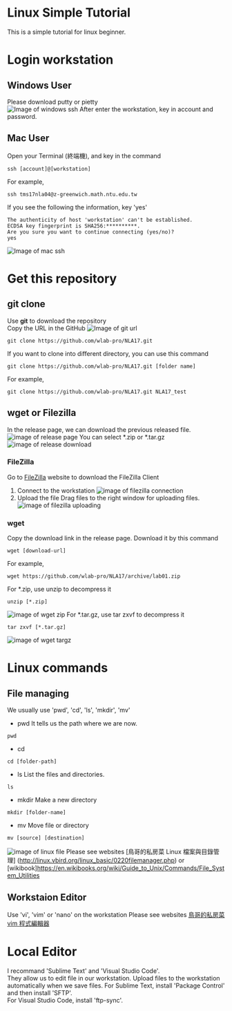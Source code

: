 # Linux Simple Tutorial
This is a simple tutorial for linux beginner.

# Login workstation
## Windows User
Please download putty or pietty  
![Image of windows ssh](images/ssh_image_windows.jpg)
After enter the workstation, key in account and password.
## Mac User
Open your Terminal (終端機), and key in the command
```
ssh [account]@[workstation]
```
For example,
```
ssh tms17nla04@z-greenwich.math.ntu.edu.tw
```
If you see the following the information, key 'yes'
```
The authenticity of host 'workstation' can't be established.
ECDSA key fingerprint is SHA256:**********.
Are you sure you want to continue connecting (yes/no)?
yes
```
![Image of mac ssh](images/ssh_image_mac.jpg)
# Get this repository
## git clone
Use __git__ to download the repository  
Copy the URL in the GitHub
![Image of git url](images/git_url.jpg)
```
git clone https://github.com/wlab-pro/NLA17.git
```
If you want to clone into different directory, you can use this command
```
git clone https://github.com/wlab-pro/NLA17.git [folder name]
```
For example,
```
git clone https://github.com/wlab-pro/NLA17.git NLA17_test
```
## wget or Filezilla
In the release page, we can download the previous released file.
![image of release page](images/git_release.jpg)
You can select *.zip or *.tar.gz
![image of release download](images/git_release_page.jpg)
### FileZilla
Go to [FileZilla](https://filezilla-project.org) website to download the FileZilla Client
1. Connect to the workstation
![image of filezilla connection](images/filezilla_connect.jpg)
2. Upload the file
Drag files to the right window for uploading files.
![image of filezilla uploading](images/filezilla_upload.jpg)
### wget
Copy the download link in the release page.
Download it by this command
```
wget [download-url]
```
For example,
```
wget https://github.com/wlab-pro/NLA17/archive/lab01.zip
```
For *.zip, use unzip to decompress it
```
unzip [*.zip]
```
![image of wget zip](images/wget_zip.jpg)
For *.tar.gz, use tar zxvf to decompress it
```
tar zxvf [*.tar.gz]
```
![image of wget targz](images/wget_targz.jpg)

# Linux commands
## File managing
We usually use 'pwd', 'cd', 'ls', 'mkdir', 'mv'
- pwd
It tells us the path where we are now.
```
pwd
```
- cd
```
cd [folder-path]
```
- ls
List the files and directories.
```
ls
```
- mkdir
Make a new directory
```
mkdir [folder-name]
```
- mv
Move file or directory
```
mv [source] [destination]
```
![image of linux file](images/linux_files.jpg)
Please see websites [鳥哥的私房菜 Linux 檔案與目錄管理] (http://linux.vbird.org/linux_basic/0220filemanager.php)
or [wikibook]https://en.wikibooks.org/wiki/Guide_to_Unix/Commands/File_System_Utilities
## Workstaion Editor
Use 'vi', 'vim' or 'nano' on the workstation
Please see websites [鳥哥的私房菜 vim 程式編輯器](http://linux.vbird.org/linux_basic/0310vi.php)

# Local Editor
I recommand 'Sublime Text' and 'Visual Studio Code'.  
They allow us to edit file in our workstation. Upload files to the workstation automatically when we save files.
For Sublime Text, install 'Package Control' and then install 'SFTP'.  
For Visual Studio Code, install 'ftp-sync'.